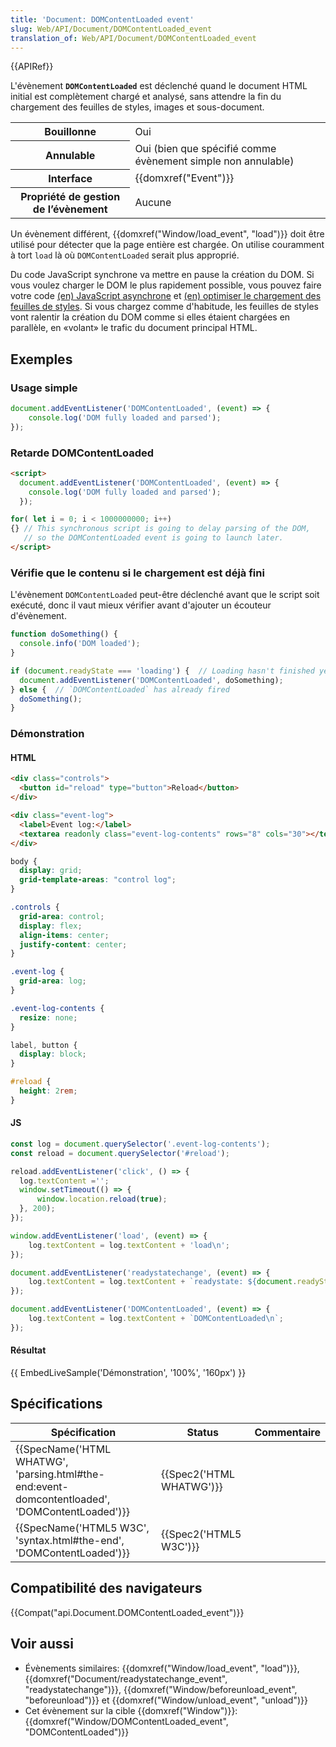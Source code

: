 ```yaml
---
title: 'Document: DOMContentLoaded event'
slug: Web/API/Document/DOMContentLoaded_event
translation_of: Web/API/Document/DOMContentLoaded_event
---
```

{{APIRef}}

L'évènement **`DOMContentLoaded`** est déclenché quand le document HTML initial est complètement chargé et analysé, sans attendre la fin du chargement des feuilles de styles, images et sous-document.

<table class="properties">
  <tbody>
    <tr>
      <th scope="row">Bouillonne</th>
      <td>Oui</td>
    </tr>
    <tr>
      <th scope="row">Annulable</th>
      <td>Oui (bien que spécifié comme évènement simple non annulable)</td>
    </tr>
    <tr>
      <th scope="row">Interface</th>
      <td>{{domxref("Event")}}</td>
    </tr>
    <tr>
      <th scope="row">Propriété de gestion de l’évènement</th>
      <td>Aucune</td>
    </tr>
  </tbody>
</table>

Un évènement différent, {{domxref("Window/load_event", "load")}} doit être utilisé pour détecter que la page entière est chargée. On utilise couramment à tort `load` là où `DOMContentLoaded` serait plus approprié.

Du code JavaScript synchrone va mettre en pause la création du DOM. Si vous voulez charger le DOM le plus rapidement possible, vous pouvez faire votre code [(en) JavaScript asynchrone](/en-US/docs/Web/API/XMLHttpRequest/Synchronous_and_Asynchronous_Requests) et [(en) optimiser le chargement des feuilles de styles](https://developers.google.com/speed/docs/insights/OptimizeCSSDelivery). Si vous chargez comme d'habitude, les feuilles de styles vont ralentir la création du DOM comme si elles étaient chargées en parallèle, en «volant» le trafic du document principal HTML.

## Exemples

### Usage simple

```js
document.addEventListener('DOMContentLoaded', (event) => {
    console.log('DOM fully loaded and parsed');
});
```

### Retarde DOMContentLoaded

```html
<script>
  document.addEventListener('DOMContentLoaded', (event) => {
    console.log('DOM fully loaded and parsed');
  });

for( let i = 0; i < 1000000000; i++)
{} // This synchronous script is going to delay parsing of the DOM,
   // so the DOMContentLoaded event is going to launch later.
</script>
```

### Vérifie que le contenu si le chargement est déjà fini

L'évènement `DOMContentLoaded` peut-être déclenché avant que le script soit exécuté, donc il vaut mieux vérifier avant d'ajouter un écouteur d'évènement.

```js
function doSomething() {
  console.info('DOM loaded');
}

if (document.readyState === 'loading') {  // Loading hasn't finished yet
  document.addEventListener('DOMContentLoaded', doSomething);
} else {  // `DOMContentLoaded` has already fired
  doSomething();
}
```

### Démonstration

#### HTML

```html
<div class="controls">
  <button id="reload" type="button">Reload</button>
</div>

<div class="event-log">
  <label>Event log:</label>
  <textarea readonly class="event-log-contents" rows="8" cols="30"></textarea>
</div>
```

```css hidden
body {
  display: grid;
  grid-template-areas: "control log";
}

.controls {
  grid-area: control;
  display: flex;
  align-items: center;
  justify-content: center;
}

.event-log {
  grid-area: log;
}

.event-log-contents {
  resize: none;
}

label, button {
  display: block;
}

#reload {
  height: 2rem;
}
```

#### JS

```js
const log = document.querySelector('.event-log-contents');
const reload = document.querySelector('#reload');

reload.addEventListener('click', () => {
  log.textContent ='';
  window.setTimeout(() => {
      window.location.reload(true);
  }, 200);
});

window.addEventListener('load', (event) => {
    log.textContent = log.textContent + 'load\n';
});

document.addEventListener('readystatechange', (event) => {
    log.textContent = log.textContent + `readystate: ${document.readyState}\n`;
});

document.addEventListener('DOMContentLoaded', (event) => {
    log.textContent = log.textContent + `DOMContentLoaded\n`;
});
```

#### Résultat

{{ EmbedLiveSample('Démonstration', '100%', '160px') }}

## Spécifications

| Spécification                                                                                                                | Status                           | Commentaire |
| ---------------------------------------------------------------------------------------------------------------------------- | -------------------------------- | ----------- |
| {{SpecName('HTML WHATWG', 'parsing.html#the-end:event-domcontentloaded', 'DOMContentLoaded')}} | {{Spec2('HTML WHATWG')}} |             |
| {{SpecName('HTML5 W3C', 'syntax.html#the-end', 'DOMContentLoaded')}}                                 | {{Spec2('HTML5 W3C')}}     |             |

## Compatibilité des navigateurs

{{Compat("api.Document.DOMContentLoaded_event")}}

## Voir aussi

- Évènements similaires: {{domxref("Window/load_event", "load")}}, {{domxref("Document/readystatechange_event", "readystatechange")}}, {{domxref("Window/beforeunload_event", "beforeunload")}} et {{domxref("Window/unload_event", "unload")}}
- Cet évènement sur la cible {{domxref("Window")}}: {{domxref("Window/DOMContentLoaded_event", "DOMContentLoaded")}}
